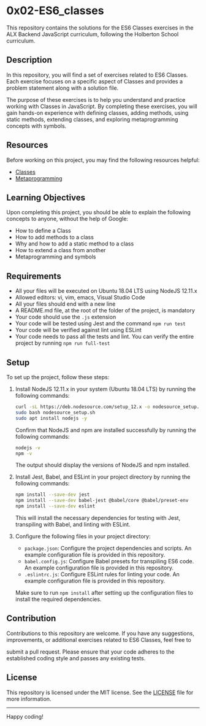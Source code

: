 # 0x02-ES6_classes

This repository contains the solutions for the ES6 Classes exercises in the ALX Backend JavaScript curriculum, following the Holberton School curriculum.

## Description

In this repository, you will find a set of exercises related to ES6 Classes. Each exercise focuses on a specific aspect of Classes and provides a problem statement along with a solution file.

The purpose of these exercises is to help you understand and practice working with Classes in JavaScript. By completing these exercises, you will gain hands-on experience with defining classes, adding methods, using static methods, extending classes, and exploring metaprogramming concepts with symbols.

## Resources

Before working on this project, you may find the following resources helpful:

- [Classes](https://developer.mozilla.org/en-US/docs/Web/JavaScript/Reference/Classes)
- [Metaprogramming](https://www.keithcirkel.co.uk/metaprogramming-in-es6-symbols/#symbolspecies)

## Learning Objectives

Upon completing this project, you should be able to explain the following concepts to anyone, without the help of Google:

- How to define a Class
- How to add methods to a class
- Why and how to add a static method to a class
- How to extend a class from another
- Metaprogramming and symbols

## Requirements

- All your files will be executed on Ubuntu 18.04 LTS using NodeJS 12.11.x
- Allowed editors: vi, vim, emacs, Visual Studio Code
- All your files should end with a new line
- A README.md file, at the root of the folder of the project, is mandatory
- Your code should use the `.js` extension
- Your code will be tested using Jest and the command `npm run test`
- Your code will be verified against lint using ESLint
- Your code needs to pass all the tests and lint. You can verify the entire project by running `npm run full-test`

## Setup

To set up the project, follow these steps:

1. Install NodeJS 12.11.x in your system (Ubuntu 18.04 LTS) by running the following commands:

   ```bash
   curl -sL https://deb.nodesource.com/setup_12.x -o nodesource_setup.sh
   sudo bash nodesource_setup.sh
   sudo apt install nodejs -y
   ```

   Confirm that NodeJS and npm are installed successfully by running the following commands:

   ```bash
   nodejs -v
   npm -v
   ```

   The output should display the versions of NodeJS and npm installed.

2. Install Jest, Babel, and ESLint in your project directory by running the following commands:

   ```bash
   npm install --save-dev jest
   npm install --save-dev babel-jest @babel/core @babel/preset-env
   npm install --save-dev eslint
   ```

   This will install the necessary dependencies for testing with Jest, transpiling with Babel, and linting with ESLint.

3. Configure the following files in your project directory:

   - `package.json`: Configure the project dependencies and scripts. An example configuration file is provided in this repository.
   - `babel.config.js`: Configure Babel presets for transpiling ES6 code. An example configuration file is provided in this repository.
   - `.eslintrc.js`: Configure ESLint rules for linting your code. An example configuration file is provided in this repository.

   Make sure to run `npm install` after setting up the configuration files to install the required dependencies.

## Contribution

Contributions to this repository are welcome. If you have any suggestions, improvements, or additional exercises related to ES6 Classes, feel free to

 submit a pull request. Please ensure that your code adheres to the established coding style and passes any existing tests.

## License

This repository is licensed under the MIT license. See the [LICENSE](LICENSE) file for more information.

---

Happy coding!